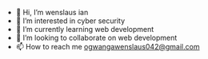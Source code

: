 - 👋 Hi, I’m wenslaus ian
- 👀 I’m interested in cyber security 
- 🌱 I’m currently learning web development
- 💞️ I’m looking to collaborate on web development
- 📫 How to reach me ogwangawenslaus042@gmail.com

<!---
Iandancan/Iandancan is a ✨ special ✨ repository because its `README.md` (this file) appears on your GitHub profile.
You can click the Preview link to take a look at your changes.
--->
